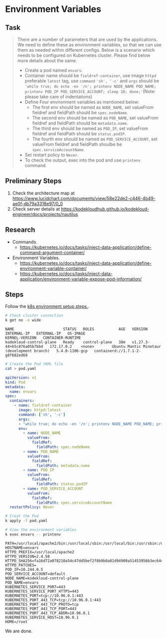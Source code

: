 # Environment Variables

## Task

> There are a number of parameters that are used by the applications. We need to define these as environment variables, so that we can use them as needed within different configs. Below is a scenario which needs to be configured on Kubernetes cluster. Please find below more details about the same.
> 
> * Create a pod named `envars`.
> * Container name should be `fieldref-container`, use image `httpd` preferable `latest` tag, use `command` `'sh', '-c'` and `args` should be `'while true; do echo -en '/n'; printenv NODE_NAME POD_NAME; printenv POD_IP POD_SERVICE_ACCOUNT; sleep 10; done;'`(Note: please take care of indentations)
> * Define Four environment variables as mentioned below:
>   * The first env should be named as `NODE_NAME`, set valueFrom fieldref and fieldPath should be `spec.nodeName`.
>   * The second env should be named as `POD_NAME`, set valueFrom fieldref and fieldPath should be `metadata.name`.
>   * The third env should be named as `POD_IP`, set valueFrom fieldref and fieldPath should be `status.podIP`.
>   * The fourth env should be named as `POD_SERVICE_ACCOUNT`, set valueFrom fieldref and fieldPath shoulbe be `spec.serviceAccountName`.
> * Set restart policy to `Never`.
> * To check the output, exec into the pod and use `printenv` command.

## Preliminary Steps

1. Check the architecture map at <https://www.lucidchart.com/documents/view/58e22de2-c446-4b49-ae0f-db79a3318e97/0_0>
2. Check server details at <https://kodekloudhub.github.io/kodekloud-engineer/docs/projects/nautilus>

## Research

* Commands.
  * https://kubernetes.io/docs/tasks/inject-data-application/define-command-argument-container/
* Environment Variables.
  * https://kubernetes.io/docs/tasks/inject-data-application/define-environment-variable-container/
  * https://kubernetes.io/docs/tasks/inject-data-application/environment-variable-expose-pod-information/

## Steps

Follow the [k8s environment setup steps.](setup-k8s-env.md).

```bash
# Check cluster connection
k get no -o wide
```

```
NAME                      STATUS   ROLES           AGE   VERSION                     INTERNAL-IP   EXTERNAL-IP   OS-IMAGE                                      KERNEL-VERSION   CONTAINER-RUNTIME
kodekloud-control-plane   Ready    control-plane   38m   v1.27.3-44+b5c876a05b7bbd   172.17.0.2    <none>        Ubuntu Mantic Minotaur (development branch)   5.4.0-1106-gcp   containerd://1.7.1-2-g8f682ed69
```

```bash
# Create the Pod YAML file
cat > pod.yaml
```

```yaml
apiVersion: v1
kind: Pod
metadata:
  name: envars
spec:
  containers:
    - name: fieldref-container
      image: httpd:latest
      command: ['sh', '-c']
      args:
      - "while true; do echo -en '/n'; printenv NODE_NAME POD_NAME; printenv POD_IP POD_SERVICE_ACCOUNT; sleep 10; done;"
      env:
        - name: NODE_NAME
          valueFrom:
            fieldRef:
              fieldPath: spec.nodeName
        - name: POD_NAME
          valueFrom:
            fieldRef:
              fieldPath: metadata.name
        - name: POD_IP
          valueFrom:
            fieldRef:
              fieldPath: status.podIP
        - name: POD_SERVICE_ACCOUNT
          valueFrom:
            fieldRef:
              fieldPath: spec.serviceAccountName
  restartPolicy: Never
```

```bash
# Creat the Pod
k apply -f pod.yaml

# View the environment variables
k exec envars -- printenv
```

```
PATH=/usr/local/apache2/bin:/usr/local/sbin:/usr/local/bin:/usr/sbin:/usr/bin:/sbin:/bin
HOSTNAME=envars
HTTPD_PREFIX=/usr/local/apache2
HTTPD_VERSION=2.4.58
HTTPD_SHA256=fa16d72a078210a54c47dd5bef2f8b9b8a01d94909a51453956b3ec6442ea4c5
HTTPD_PATCHES=
POD_IP=10.244.0.5
POD_SERVICE_ACCOUNT=default
NODE_NAME=kodekloud-control-plane
POD_NAME=envars
KUBERNETES_SERVICE_PORT=443
KUBERNETES_SERVICE_PORT_HTTPS=443
KUBERNETES_PORT=tcp://10.96.0.1:443
KUBERNETES_PORT_443_TCP=tcp://10.96.0.1:443
KUBERNETES_PORT_443_TCP_PROTO=tcp
KUBERNETES_PORT_443_TCP_PORT=443
KUBERNETES_PORT_443_TCP_ADDR=10.96.0.1
KUBERNETES_SERVICE_HOST=10.96.0.1
HOME=/root
```

We are done.

